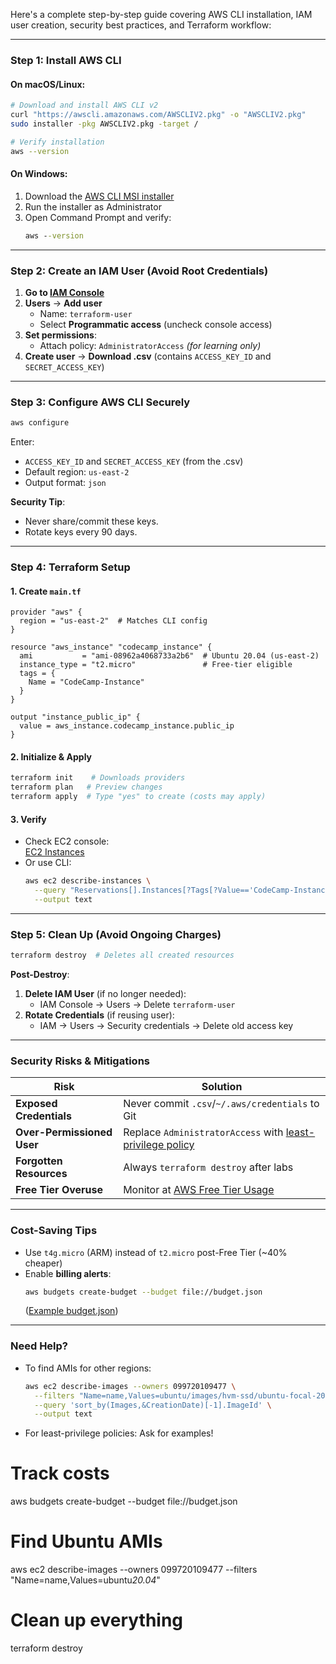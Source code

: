 Here's a complete step-by-step guide covering AWS CLI installation, IAM user creation, security best practices, and Terraform workflow:

---

### **Step 1: Install AWS CLI**
#### **On macOS/Linux:**
```bash
# Download and install AWS CLI v2
curl "https://awscli.amazonaws.com/AWSCLIV2.pkg" -o "AWSCLIV2.pkg"
sudo installer -pkg AWSCLIV2.pkg -target /

# Verify installation
aws --version
```

#### **On Windows:**
1. Download the [AWS CLI MSI installer](https://awscli.amazonaws.com/AWSCLI2.msi)
2. Run the installer as Administrator
3. Open Command Prompt and verify:
   ```cmd
   aws --version
   ```

---

### **Step 2: Create an IAM User (Avoid Root Credentials)**
1. **Go to [IAM Console](https://console.aws.amazon.com/iam)**
2. **Users** → **Add user**
   - Name: `terraform-user`
   - Select **Programmatic access** (uncheck console access)
3. **Set permissions**:
   - Attach policy: `AdministratorAccess` *(for learning only)*
4. **Create user** → **Download .csv** (contains `ACCESS_KEY_ID` and `SECRET_ACCESS_KEY`)

---

### **Step 3: Configure AWS CLI Securely**
```bash
aws configure
```
Enter:
- `ACCESS_KEY_ID` and `SECRET_ACCESS_KEY` (from the .csv)
- Default region: `us-east-2`
- Output format: `json`

**Security Tip**:  
- Never share/commit these keys.
- Rotate keys every 90 days.

---

### **Step 4: Terraform Setup**
#### **1. Create `main.tf`**
```hcl
provider "aws" {
  region = "us-east-2"  # Matches CLI config
}

resource "aws_instance" "codecamp_instance" {
  ami           = "ami-08962a4068733a2b6"  # Ubuntu 20.04 (us-east-2)
  instance_type = "t2.micro"               # Free-tier eligible
  tags = {
    Name = "CodeCamp-Instance"
  }
}

output "instance_public_ip" {
  value = aws_instance.codecamp_instance.public_ip
}
```

#### **2. Initialize & Apply**
```bash
terraform init    # Downloads providers
terraform plan   # Preview changes
terraform apply  # Type "yes" to create (costs may apply)
```

#### **3. Verify**
- Check EC2 console:  
  [EC2 Instances](https://us-east-2.console.aws.amazon.com/ec2/v2/home?region=us-east-2#Instances:)
- Or use CLI:
  ```bash
  aws ec2 describe-instances \
    --query "Reservations[].Instances[?Tags[?Value=='CodeCamp-Instance']].PublicIpAddress" \
    --output text
  ```

---

### **Step 5: Clean Up (Avoid Ongoing Charges)**
```bash
terraform destroy  # Deletes all created resources
```

**Post-Destroy**:
1. **Delete IAM User** (if no longer needed):
   - IAM Console → Users → Delete `terraform-user`
2. **Rotate Credentials** (if reusing user):
   - IAM → Users → Security credentials → Delete old access key

---

### **Security Risks & Mitigations**
| Risk | Solution |
|------|----------|
| **Exposed Credentials** | Never commit `.csv`/`~/.aws/credentials` to Git |
| **Over-Permissioned User** | Replace `AdministratorAccess` with [least-privilege policy](https://awspolicygen.s3.amazonaws.com/policygen.html) |
| **Forgotten Resources** | Always `terraform destroy` after labs |
| **Free Tier Overuse** | Monitor at [AWS Free Tier Usage](https://console.aws.amazon.com/billing/home#/freetier) |

---

### **Cost-Saving Tips**
- Use `t4g.micro` (ARM) instead of `t2.micro` post-Free Tier (~40% cheaper)
- Enable **billing alerts**:
  ```bash
  aws budgets create-budget --budget file://budget.json
  ```
  ([Example budget.json](https://docs.aws.amazon.com/cli/latest/reference/budgets/create-budget.html))

---

### **Need Help?**
- To find AMIs for other regions:  
  ```bash
  aws ec2 describe-images --owners 099720109477 \
    --filters "Name=name,Values=ubuntu/images/hvm-ssd/ubuntu-focal-20.04-amd64-server-*" \
    --query 'sort_by(Images,&CreationDate)[-1].ImageId' \
    --output text
  ```
- For least-privilege policies: Ask for examples!

# Track costs
aws budgets create-budget --budget file://budget.json

# Find Ubuntu AMIs
aws ec2 describe-images --owners 099720109477 --filters "Name=name,Values=ubuntu*20.04*"

# Clean up everything
terraform destroy